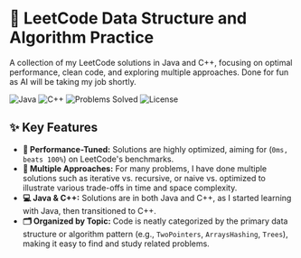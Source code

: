 # 🚀 LeetCode Data Structure and Algorithm Practice

A collection of my LeetCode solutions in Java and C++, focusing on optimal performance, clean code, and exploring multiple approaches. Done for fun as AI will be taking my job shortly.

![Java](https://img.shields.io/badge/Java-ED8B00?style=for-the-badge&logo=openjdk&logoColor=white)
![C++](https://img.shields.io/badge/C%2B%2B-00599C?style=for-the-badge&logo=c%2B%2B&logoColor=white)
![Problems Solved](https://img.shields.io/badge/Solved-80%2B-brightgreen?style=for-the-badge)
![License](https://img.shields.io/badge/License-MIT-blue.svg?style=for-the-badge)

## ✨ Key Features

*   **🚀 Performance-Tuned:** Solutions are highly optimized, aiming for (`0ms, beats 100%`) on LeetCode's benchmarks.
*   **🧠 Multiple Approaches:** For many problems, I have done multiple solutions such as iterative vs. recursive, or naive vs. optimized to illustrate various trade-offs in time and space complexity.
*   **💻 Java & C++:** Solutions are in both Java and C++, as I started learning with Java, then transitioned to C++.
*   **🗂️ Organized by Topic:** Code is neatly categorized by the primary data structure or algorithm pattern (e.g., `TwoPointers`, `ArraysHashing`, `Trees`), making it easy to find and study related problems.